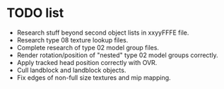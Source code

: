 # TODO list

* Research stuff beyond second object lists in xxyyFFFE file.
* Research type 08 texture lookup files.
* Complete research of type 02 model group files.
* Render rotation/position of "nested" type 02 model groups correctly.
* Apply tracked head position correctly with OVR.
* Cull landblock and landblock objects.
* Fix edges of non-full size textures and mip mapping.